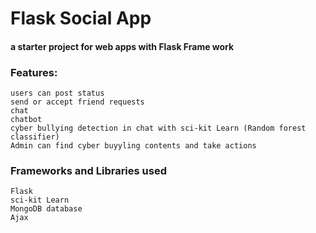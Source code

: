 # Flask Social App
#### a starter project for web apps with Flask Frame work

### Features:
    users can post status 
    send or accept friend requests 
    chat
    chatbot 
    cyber bullying detection in chat with sci-kit Learn (Random forest classifier)
    Admin can find cyber buyyling contents and take actions 
   
   
### Frameworks and Libraries used 
    Flask
    sci-kit Learn
    MongoDB database
    Ajax
   
    
